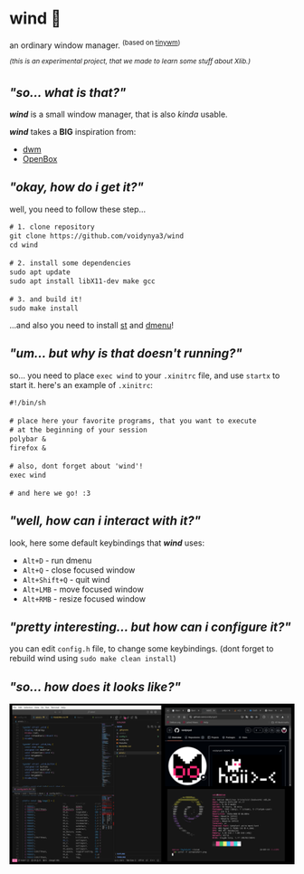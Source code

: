 # wind 💨
an ordinary window manager. <sup>(based on [tinywm](https://github.com/mackstann/tinywm))</sup>

*<sup>(this is an experimental project, that we made to learn some stuff about Xlib.)</sup>*

## *"so... what is that?"*
***wind*** is a small window manager, that is also *kinda* usable.

***wind*** takes a **BIG** inspiration from:
+ [dwm](https://dwm.suckless.org/)
+ [OpenBox](https://openbox.org/)

## *"okay, how do i get it?"*
well, you need to follow these step... 
```
# 1. clone repository
git clone https://github.com/voidynya3/wind
cd wind

# 2. install some dependencies
sudo apt update
sudo apt install libX11-dev make gcc

# 3. and build it!
sudo make install
```
...and also you need to install [st](https://st.suckless.org/) and [dmenu](https://tools.suckless.org/dmenu/)!

## *"um... but why is that doesn't running?"*
so... you need to place `exec wind` to your `.xinitrc` file, and use `startx` to start it. here's an example of  `.xinitrc`:
```
#!/bin/sh

# place here your favorite programs, that you want to execute
# at the beginning of your session
polybar &
firefox &

# also, dont forget about 'wind'!
exec wind

# and here we go! :3
```
## *"well, how can i interact with it?"*
look, here some default keybindings that ***wind*** uses:
+ `Alt+D` - run dmenu
+ `Alt+Q` - close focused window
+ `Alt+Shift+Q` - quit wind
+ `Alt+LMB` - move focused window
+ `Alt+RMB` - resize focused window

## *"pretty interesting... but how can i configure it?"*
you can edit `config.h` file, to change some keybindings. (dont forget to rebuild wind using `sudo make clean install`)

## *"so... how does it looks like?"*
![like that!](screenshot1.png)